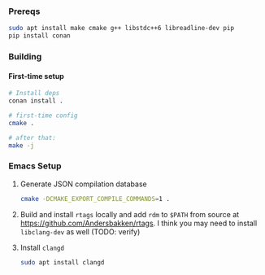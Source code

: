 
### Prereqs

```bash
sudo apt install make cmake g++ libstdc++6 libreadline-dev pip
pip install conan
```

### Building

#### First-time setup

```bash
# Install deps
conan install .

# first-time config
cmake .

# after that:
make -j
```

### Emacs Setup

1. Generate JSON compilation database

   ```bash
   cmake -DCMAKE_EXPORT_COMPILE_COMMANDS=1 .
   ```

1. Build and install `rtags` locally and add `rdm` to `$PATH` from source at https://github.com/Andersbakken/rtags. I
   think you may need to install `libclang-dev` as well (TODO: verify)

1. Install `clangd`

   ```bash
   sudo apt install clangd
   ```
